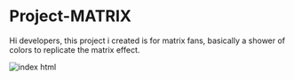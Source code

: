 # Project-MATRIX
Hi developers,  this project i created is for matrix fans, basically a shower of colors to replicate the matrix effect.

![index html](https://user-images.githubusercontent.com/78237060/153053200-bf89b381-8b68-42dc-8b43-b92b575f3380.png)
